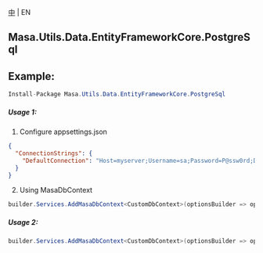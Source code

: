 [中](README.zh-CN.md) | EN

## Masa.Utils.Data.EntityFrameworkCore.PostgreSql

## Example:

```c#
Install-Package Masa.Utils.Data.EntityFrameworkCore.PostgreSql
```

##### Usage 1:

1. Configure appsettings.json

``` appsettings.json
{
  "ConnectionStrings": {
    "DefaultConnection": "Host=myserver;Username=sa;Password=P@ssw0rd;Database=identity"
  }
}
```

2. Using MasaDbContext

``` C#
builder.Services.AddMasaDbContext<CustomDbContext>(optionsBuilder => optionsBuilder.UseSoftDelete().UseNpgsql());
```

##### Usage 2:

``` C#
builder.Services.AddMasaDbContext<CustomDbContext>(optionsBuilder => optionsBuilder.UseSoftDelete().UseNpgsql("Host=myserver;Username=sa;Password=P@ssw0rd;Database=identity"));
```